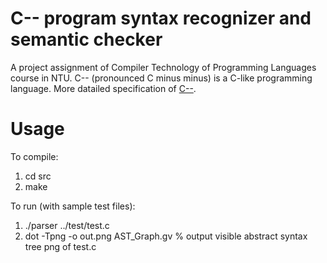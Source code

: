 # C-- program syntax recognizer and semantic checker
 A project assignment of Compiler Technology of Programming Languages course in NTU. C-- (pronounced C minus minus) is a C-like programming language. More datailed specification of [C--](https://drive.google.com/file/d/1mqIG6JDIcNYxValdV83zUXzc0i7tExel/view?usp=sharing). 

# Usage
To compile:
1. cd src
2. make
  
To run (with sample test files):  
1. ./parser ../test/test.c
2. dot -Tpng -o out.png AST_Graph.gv % output visible abstract syntax tree png of test.c 
